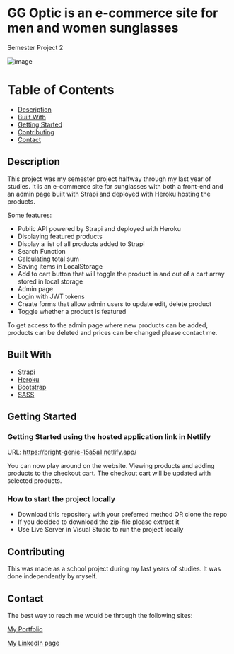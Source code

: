 # GG Optic is an e-commerce site for men and women sunglasses
Semester Project 2

![image](https://i.ibb.co/4sv1V2m/GG-optic-website-img.jpg)



# Table of Contents

- [Description](#description)
- [Built With](#built-with)
- [Getting Started](#getting-started)
- [Contributing](#contributing)
- [Contact](#contact)

## Description

This project was my semester project halfway through my last year of studies. It is an e-commerce site for sunglasses with both a front-end and an admin page built with Strapi and deployed with Heroku hosting the products.

Some features:
- Public API powered by Strapi and deployed with Heroku
- Displaying featured products
- Display a list of all products added to Strapi
- Search Function
- Calculating total sum
- Saving items in LocalStorage
- Add to cart button that will toggle the product in and out of a cart array stored in local storage 
- Admin page
- Login with JWT tokens
- Create forms that allow admin users to update edit, delete product
- Toggle whether a product is featured



To get access to the admin page where new products can be added, products can be deleted and prices can be changed please contact me. 


## Built With

- [Strapi]( https://strapi.io/)
- [Heroku]( https://www.heroku.com/)
- [Bootstrap](https://getbootstrap.com/)
- [SASS](https://sass-lang.com/)

## Getting Started

### Getting Started using the hosted application link in Netlify

URL: https://bright-genie-15a5a1.netlify.app/

You can now play around on the website. Viewing products and adding products to the checkout cart. The checkout cart will be updated with selected products.


### How to start the project locally

- Download this repository with your preferred method OR clone the repo
- If you decided to download the zip-file please extract it
- Use Live Server in Visual Studio to run the project locally


## Contributing

This was made as a school project during my last years of studies. It was done independently by myself.

## Contact

The best way to reach me would be through the following sites:

[My Portfolio](https://www.abjerke.com/)

[My LinkedIn page]( https://www.linkedin.com/in/aina-bjerke-a2b114172/)

